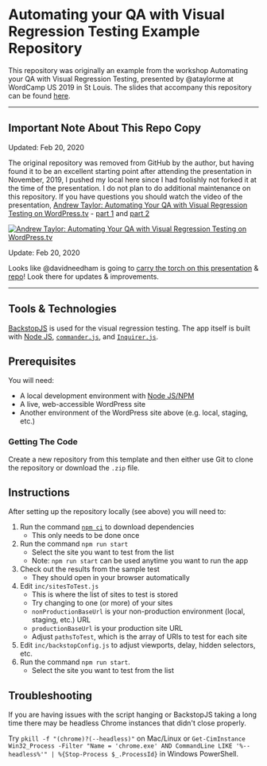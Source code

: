# Automating your QA with Visual Regression Testing Example Repository

This repository was originally an example from the workshop Automating your QA with Visual Regression Testing, presented by @ataylorme at WordCamp US 2019 in St Louis. The slides that accompany this repository can be found [here](https://bit.ly/ataylorme-visual-regression-workshop).

----

## Important Note About This Repo Copy

Updated: Feb 20, 2020

The original repository was removed from GitHub by the author, but having found it to be an excellent starting point after attending the presentation in November, 2019, I pushed my local here since I had foolishly not forked it at the time of the presentation. I do not plan to do additional maintenance on this repository. If you have questions you should watch the video of the presentation, [Andrew Taylor: Automating Your QA with Visual Regression Testing on WordPress.tv](https://wordpress.tv/2019/11/19/andrew-taylor-automating-your-qa-with-visual-regression-testing-part-1/) - [part 1](https://wordpress.tv/2019/11/19/andrew-taylor-automating-your-qa-with-visual-regression-testing-part-1/) and [part 2](https://wordpress.tv/2019/11/19/andrew-taylor-automating-your-qa-with-visual-regression-testing-part-2/)

[![Andrew Taylor: Automating Your QA with Visual Regression Testing on WordPress.tv](https://videos.files.wordpress.com/njIOur4Y/video-c8360bfd3f_scruberthumbnail_0.jpg)](https://wordpress.tv/2019/11/19/andrew-taylor-automating-your-qa-with-visual-regression-testing-part-1/)

Update: Feb 20, 2020

Looks like @davidneedham is going to [carry the torch on this presentation](https://visual-regression.davidneedham.me/) & [repo](https://github.com/davidneedham/visual-regression-testing-workshop)! Look there for updates & improvements.

----

## Tools & Technologies

[BackstopJS](https://github.com/garris/BackstopJS/) is used for the visual regression testing. The app itself is built with [Node JS](https://nodejs.org/), [`commander.js`](https://github.com/tj/commander.js/), and [`Inquirer.js`](https://github.com/SBoudrias/Inquirer.js).

## Prerequisites

You will need:

* A local development environment with [Node JS/NPM](https://docs.npmjs.com/getting-started/installing-node)
* A live, web-accessible WordPress site
* Another environment of the WordPress site above (e.g. local, staging, etc.)

### Getting The Code

Create a new repository from this template and then either use Git to clone the repository or download the `.zip` file.

## Instructions

After setting up the repository locally (see above) you will need to:

1. Run the command [`npm ci`](https://docs.npmjs.com/cli/ci.html) to download dependencies
    * This only needs to be done once
2. Run the command `npm run start`
    * Select the site you want to test from the list
    * Note: `npm run start` can be used anytime you want to run the app
3. Check out the results from the sample test
    * They should open in your browser automatically
4. Edit `inc/sitesToTest.js`
    * This is where the list of sites to test is stored
    * Try changing to one (or more) of your sites
    * `nonProductionBaseUrl` is your non-production environment (local, staging, etc.) URL
    * `productionBaseUrl` is your production site URL
    * Adjust `pathsToTest`, which is the array of URIs to test for each site
5. Edit `inc/backstopConfig.js` to adjust viewports, delay, hidden selectors, etc.
6. Run the command `npm run start`.
    * Select the site you want to test from the list

## Troubleshooting

If you are having issues with the script hanging or BackstopJS taking a long time there may be headless Chrome instances that didn't close properly.

Try `pkill -f "(chrome)?(--headless)"` on Mac/Linux or `Get-CimInstance Win32_Process -Filter "Name = 'chrome.exe' AND CommandLine LIKE '%--headless%'" | %{Stop-Process $_.ProcessId}` in Windows PowerShell.
